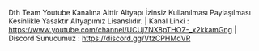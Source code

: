 Dth Team Youtube Kanalına Aittir Altyapı İzinsiz Kullanılması Paylaşılması Kesinlikle Yasaktır Altyapımız Lisanslıdır. | Kanal Linki : https://www.youtube.com/channel/UCUj7NX8pTHOZ-_x2kkamGng | Discord Sunucumuz : https://discord.gg/VtzCPHMdVR